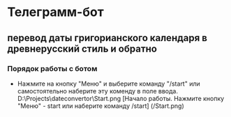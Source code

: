 # Телеграмм-бот
## перевод даты григорианского календаря в древнерусский стиль и обратно

### Порядок работы с ботом
* Нажмите на кнопку "Меню" и выберите команду "/start" или самостоятельно наберите эту коменду в поле ввода.
D:\Projects\dateconvertor\Start.png
[Начало работы. Нажмите кнопку "Меню" - start или наберите команду /start] (/Start.png)
